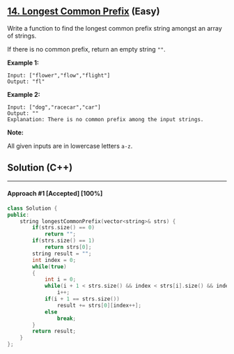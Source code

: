 ## [14. Longest Common Prefix](https://leetcode.com/problems/longest-common-prefix/) (Easy)

Write a function to find the longest common prefix string amongst an array of strings.

If there is no common prefix, return an empty string `""`.

**Example 1:**

```
Input: ["flower","flow","flight"]
Output: "fl"
```

**Example 2:**

```
Input: ["dog","racecar","car"]
Output: ""
Explanation: There is no common prefix among the input strings.
```

**Note:**

All given inputs are in lowercase letters `a-z`.

## Solution (C++)

------

#### Approach #1  [Accepted] [100%]

```c++
class Solution {
public:
    string longestCommonPrefix(vector<string>& strs) {
        if(strs.size() == 0)
            return "";
        if(strs.size() == 1)
            return strs[0];
        string result = "";
        int index = 0;
        while(true)
        {
            int i = 0;
            while(i + 1 < strs.size() && index < strs[i].size() && index < strs[i + 1].size() && strs[i][index] == strs[i + 1][index])
                i++;
            if(i + 1 == strs.size())
                result += strs[0][index++];
            else
                break;
        }
        return result;
    }
};  
```
